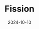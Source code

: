 ---  
layout: startup_page  
title: "Fission"  
id: "fission.xyz"  
permalink: "/fissionfission.xyz10102024/"  
website: "https://www.fission.xyz/"  
funding_round: "Pre-Seed"  
funding_amount: "$1.6M"  
investors: "SALT Fund, Kraynos Capital, Anthony Scaramucci (Skybridge)"  
about: "Fission is the first decentralized finance (DeFi) application built to bring venture capital on-chain. It offers an end-to-end platform for tokenizing, trading, and lending private equity-backed tokens, simplifying the process for both crypto natives and traditional finance participants. The platform aims to increase liquidity and accessibility to private equity investments globally."  
markets: "Fintech, DeFi"  
hq: "East Hampton, New York, United States"  
founded_year: "2019"  
linkedin: "https://www.linkedin.com/company/fissionxyz"  
twitter: "https://twitter.com/FissionXYZ"  
instagram: ""  
facebook: ""  
crunchbase: "https://www.crunchbase.com/organization/fission-3c78?utm_source=linkedin&utm_medium=referral&utm_campaign=linkedin_companies&utm_content=profile_cta_anon&trk=funding_crunchbase"  
pitchbook: "https://pitchbook.com/profiles/company/687843-28"  

date_display: "10-Oct-2024"  
date: "2024-10-10"

# SEO Optimization  
meta_title: "Fission - Pre-Seed Funding ($1.6M)"  
meta_description: "Fission, Fission is the first decentralized finance (DeFi) application built to bring venture capital on-chain. It offers an end-to-end platform for tokenizing..."  
meta_keywords: "Fission, Fintech, DeFi, Pre-Seed funding"  
canonical_url: "https://startup.projectstartups.com/fissionfission.xyz10102024/"  
---
